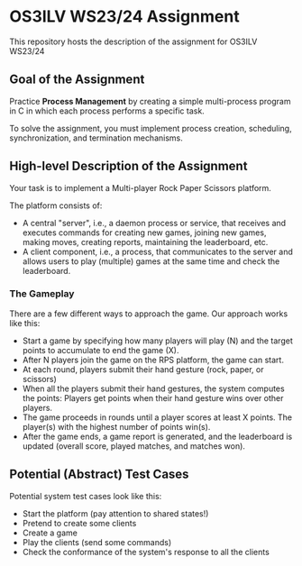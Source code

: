 # OS3ILV WS23/24 Assignment
This repository hosts the description of the assignment for OS3ILV WS23/24


## Goal of the Assignment

Practice **Process Management** by creating a simple multi-process program in C in which each process performs a specific task.

To solve the assignment, you must implement process creation, scheduling, synchronization, and termination mechanisms.

## High-level Description of the Assignment

Your task is to implement a Multi-player Rock Paper Scissors platform.

The platform consists of:
- A central "server", i.e., a daemon process or service, that receives and executes commands for creating new games, joining new games, making moves, creating reports, maintaining the leaderboard, etc.
- A client component, i.e., a process, that communicates to the server and allows users to play (multiple) games at the same time and check the leaderboard.

### The Gameplay

There are a few different ways to approach the game. Our approach works like this:
- Start a game by specifying how many players will play (N) and the target points to accumulate to end the game (X).
- After N players join the game on the RPS platform, the game can start.
- At each round, players submit their hand gesture (rock, paper, or scissors)
- When all the players submit their hand gestures, the system computes the points: Players get points when their hand gesture wins over other players.
- The game proceeds in rounds until a player scores at least X points. The player(s) with the highest number of points win(s).
- After the game ends, a game report is generated, and the leaderboard is updated (overall score, played matches, and matches won).

## Potential (Abstract) Test Cases

Potential system test cases look like this:
- Start the platform (pay attention to shared states!)
- Pretend to create some clients
- Create a game
- Play the clients (send some commands)
- Check the conformance of the system's response to all the clients
